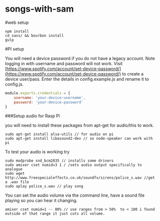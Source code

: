 songs-with-sam
==============

#web setup
```Shell
npm install
cd sass/ && bourbon install
gulp
```

#PI setup

You will need a device password if you do not have a legacy account. Note logging in with username and password will not work. Visit [https://www.spotify.com/account/set-device-password/](https://www.spotify.com/account/set-device-password/) to create a device user/pass. Enter the details in config.example.js and rename it to config.js.

```Javascript
module.exports.credentials = {
    username: 'your-device-username',
    password: 'your-device-password'
}
```
###Setup audio for Rasp Pi

you will need to install these packages from apt-get for audio/this to work.

```Shell
sudo apt-get install alsa-utils // for audio on pi
sudo apt-get install libasound2-dev // so node-speaker can work with pi
```

To test your audio is working try
```Shell
sudo modprobe snd_bcm2835 // installs some drivers
sudo amixer cset numid=3 1 / /sets audio output specifically to analogue
sudo wget http://www.freespecialeffects.co.uk/soundfx/sirens/police_s.wav //get a .wav file
sudo aplay police_s.wav // play song
```

You can set the audio volume via the command line, have a sound file playing so you can hear it changing.

```Shell
amixer cset numid=1 -- 80% // use ranges from > 50%  to < 100 i found outside of that range it just cuts all volume.
```